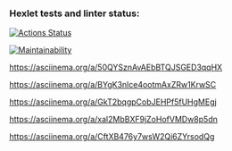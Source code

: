### Hexlet tests and linter status:
[![Actions Status](https://github.com/Nadezhda-97/frontend-project-lvl1/workflows/hexlet-check/badge.svg)](https://github.com/Nadezhda-97/frontend-project-lvl1/actions)

[![Maintainability](https://api.codeclimate.com/v1/badges/3fe04aa56a1f937cacd6/maintainability)](https://codeclimate.com/github/Nadezhda-97/frontend-project-lvl1/maintainability)

https://asciinema.org/a/50QYSznAvAEbBTQJSGED3qqHX

https://asciinema.org/a/BYgK3nlce4ootmAxZRw1KrwSC

https://asciinema.org/a/GkT2bqgpCobJEHPf5fUHgMEgj

https://asciinema.org/a/xal2MbBXF9jZoHofVMDw8p5dn

https://asciinema.org/a/CftXB476y7wsW2Qi6ZYrsodQg
